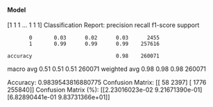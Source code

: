 #### Model
[1 1 1 ... 1 1 1]
Classification Report:
              precision    recall  f1-score   support

           0       0.03      0.02      0.03      2455
           1       0.99      0.99      0.99    257616

    accuracy                           0.98    260071
   macro avg       0.51      0.51      0.51    260071
weighted avg       0.98      0.98      0.98    260071

Accuracy: 0.9839543816880775
Confusion Matrix:
[[    58   2397]
 [  1776 255840]]
Confusion Matrix (%):
[[2.23016023e-02 9.21671390e-01]
 [6.82890441e-01 9.83731366e+01]]
